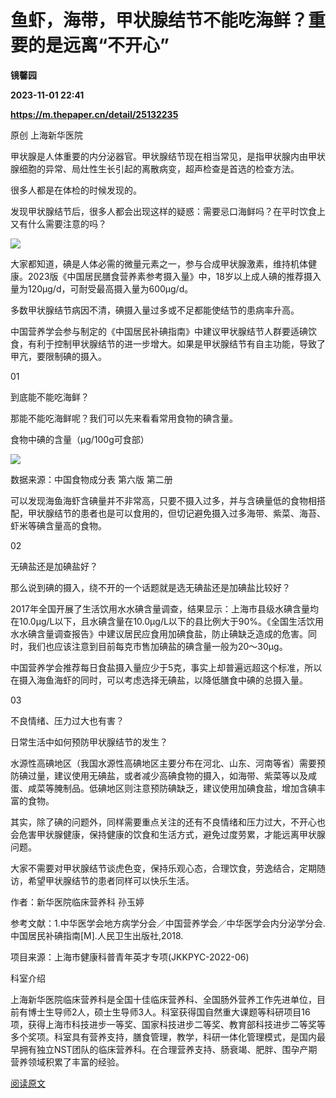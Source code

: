 # 鱼虾，海带，甲状腺结节不能吃海鲜？重要的是远离“不开心”
**镜馨园**

**2023-11-01 22:41**

**https://m.thepaper.cn/detail/25132235**

原创 上海新华医院

甲状腺是人体重要的内分泌器官。甲状腺结节现在相当常见，是指甲状腺内由甲状腺细胞的异常、局灶性生长引起的离散病变，超声检查是首选的检查方法。

很多人都是在体检的时候发现的。

发现甲状腺结节后，很多人都会出现这样的疑惑：需要忌口海鲜吗？在平时饮食上又有什么需要注意的吗？

![](https://imagepphcloud.thepaper.cn/pph/image/276/401/191.jpg)

大家都知道，碘是人体必需的微量元素之一，参与合成甲状腺激素，维持机体健康。2023版《中国居民膳食营养素参考摄入量》中，18岁以上成人碘的推荐摄入量为120μg/d，可耐受最高摄入量为600μg/d。

多数甲状腺结节病因不清，碘摄入量过多或不足都能使结节的患病率升高。

中国营养学会参与制定的《中国居民补碘指南》中建议甲状腺结节人群要适碘饮食，有利于控制甲状腺结节的进一步增大。如果是甲状腺结节有自主功能，导致了甲亢，要限制碘的摄入。

01

到底能不能吃海鲜？

那能不能吃海鲜呢？我们可以先来看看常用食物的碘含量。

食物中碘的含量（μg/100g可食部）

![](https://imagepphcloud.thepaper.cn/pph/image/276/401/192.jpg)

数据来源：中国食物成分表 第六版 第二册

可以发现海鱼海虾含碘量并不非常高，只要不摄入过多，并与含碘量低的食物相搭配，甲状腺结节的患者也是可以食用的，但切记避免摄入过多海带、紫菜、海苔、虾米等碘含量高的食物。

02

无碘盐还是加碘盐好？

那么说到碘的摄入，绕不开的一个话题就是选无碘盐还是加碘盐比较好？

2017年全国开展了生活饮用水水碘含量调查，结果显示：上海市县级水碘含量均在10.0μg/L以下，且水碘含量在10.0μg/L以下的县比例大于90%。《全国生活饮用水水碘含量调查报告》中建议居民应食用加碘食盐，防止碘缺乏造成的危害。同时，我们也应该注意到目前每克市售加碘盐的碘含量一般为20～30μg。

中国营养学会推荐每日食盐摄入量应少于5克，事实上却普遍远超这个标准，所以在摄入海鱼海虾的同时，可以考虑选择无碘盐，以降低膳食中碘的总摄入量。

03

不良情绪、压力过大也有害？

日常生活中如何预防甲状腺结节的发生？

水源性高碘地区（我国水源性高碘地区主要分布在河北、山东、河南等省）需要预防碘过量，建议使用无碘盐，或者减少高碘食物的摄入，如海带、紫菜等以及咸蛋、咸菜等腌制品。低碘地区则注意预防碘缺乏，建议使用加碘食盐，增加含碘丰富的食物。

其实，除了碘的问题外，同样需要重点关注的还有不良情绪和压力过大，不开心也会危害甲状腺健康，保持健康的饮食和生活方式，避免过度劳累，才能远离甲状腺问题。

大家不需要对甲状腺结节谈虎色变，保持乐观心态，合理饮食，劳逸结合，定期随访，希望甲状腺结节的患者同样可以快乐生活。

作者：新华医院临床营养科 孙玉婷

参考文献：1.中华医学会地方病学分会／中国营养学会／中华医学会内分泌学分会.中国居民补碘指南\[M\].人民卫生出版社,2018.

项目来源：上海市健康科普青年英才专项(JKKPYC-2022-06)

科室介绍

上海新华医院临床营养科是全国十佳临床营养科、全国肠外营养工作先进单位，目前有博士生导师2人，硕士生导师3人。科室获得国自然重大课题等科研项目16项，获得上海市科技进步一等奖、国家科技进步二等奖、教育部科技进步二等奖等多个奖项。科室具有营养支持，膳食管理，教学，科研一体化管理模式，是国内最早拥有独立NST团队的临床营养科。在合理营养支持、肠衰竭、肥胖、围孕产期营养领域积累了丰富的经验。

[阅读原文](http://mp.weixin.qq.com/s?__biz=MzA5MzA5NTQ5Mw==&mid=2652799392&idx=2&sn=85a7fc4694384eca67b1916641462be7)